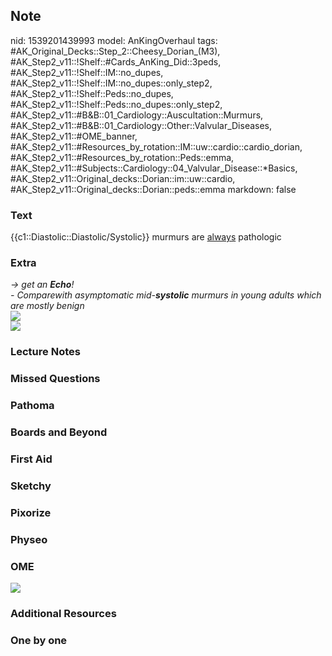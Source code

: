 ## Note
nid: 1539201439993
model: AnKingOverhaul
tags: #AK_Original_Decks::Step_2::Cheesy_Dorian_(M3), #AK_Step2_v11::!Shelf::#Cards_AnKing_Did::3peds, #AK_Step2_v11::!Shelf::IM::no_dupes, #AK_Step2_v11::!Shelf::IM::no_dupes::only_step2, #AK_Step2_v11::!Shelf::Peds::no_dupes, #AK_Step2_v11::!Shelf::Peds::no_dupes::only_step2, #AK_Step2_v11::#B&B::01_Cardiology::Auscultation::Murmurs, #AK_Step2_v11::#B&B::01_Cardiology::Other::Valvular_Diseases, #AK_Step2_v11::#OME_banner, #AK_Step2_v11::#Resources_by_rotation::IM::uw::cardio::cardio_dorian, #AK_Step2_v11::#Resources_by_rotation::Peds::emma, #AK_Step2_v11::#Subjects::Cardiology::04_Valvular_Disease::*Basics, #AK_Step2_v11::Original_decks::Dorian::im::uw::cardio, #AK_Step2_v11::Original_decks::Dorian::peds::emma
markdown: false

### Text
{{c1::Diastolic::Diastolic/Systolic}} murmurs are <u>always</u>
pathologic

### Extra
<div>
  <div>
    <div>
      <i>→ get an <b>Echo</b>!</i>
    </div>
  </div>
  <div>
    <i>- Comparewith asymptomatic mid-<b>systolic</b> murmurs in
    young adults which are mostly benign</i>
  </div>
</div><img src="paste-5004388519116801.jpg">
<div>
  <i><b><img src="paste-1987869778378753.jpg"></b></i>
</div>

### Lecture Notes


### Missed Questions


### Pathoma


### Boards and Beyond


### First Aid


### Sketchy


### Pixorize


### Physeo


### OME
<div class="ome-widget">
  <a href="https://onlinemeded.org?ref=anki"><img src=
  "_OME_AnkiFlashcards_General_4.png"></a>
</div>

### Additional Resources


### One by one


